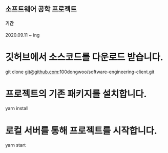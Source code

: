 ## 소프트웨어 공학 프로젝트

#### 기간

2020.09.11 ~ ing

# 깃허브에서 소스코드를 다운로드 받습니다.

git clone git@github.com:100dongwoo/software-engineering-client.git

# 프로젝트의 기존 패키지를 설치합니다.

yarn install

# 로컬 서버를 통해 프로젝트를 시작합니다.

yarn start
